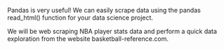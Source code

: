Pandas is very useful! We can easily scrape data using the pandas read_html() function for your data science project.

We will be web scraping NBA player stats data and perform a quick data exploration from the website basketball-reference.com.
